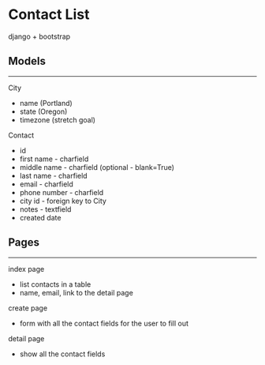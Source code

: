 # Contact List
django + bootstrap

## Models
-------

City
- name (Portland)
- state (Oregon)
- timezone (stretch goal)

Contact
- id
- first name - charfield
- middle name - charfield (optional - blank=True)
- last name - charfield
- email - charfield
- phone number - charfield
- city id - foreign key to City
- notes - textfield
- created date


## Pages
-------

index page
- list contacts in a table
- name, email, link to the detail page

create page
- form with all the contact fields for the user to fill out

detail page
- show all the contact fields